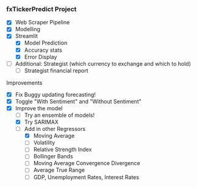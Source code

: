 ### fxTickerPredict Project

- [x] Web Scraper Pipeline  
- [X] Modelling 
- [X] Streamlit
  - [X] Model Prediction
  - [X] Accuracy stats 
  - [X] Error Display 
- [ ] Additional: Strategist (which currency to exchange and which to hold)
  - [ ] Strategist financial report  

Improvements
- [X] Fix Buggy updating forecasting! 
- [X] Toggle "With Sentiment" and "Without Sentiment"
- [X] Improve the model
  - [ ] Try an ensemble of models! 
  - [X] Try SARIMAX 
  - [ ] Add in other Regressors 
    - [X] Moving Average 
    - [ ] Volatility 
    - [ ] Relative Strength Index 
    - [ ] Bollinger Bands 
    - [ ] Moving Average Convergence Divergence
    - [ ] Average True Range 
    - [ ] GDP, Unemployment Rates, Interest Rates
